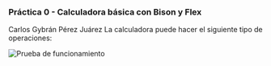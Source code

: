 ### Práctica 0 - Calculadora básica con Bison y Flex
Carlos Gybrán Pérez Juárez
La calculadora puede hacer el siguiente tipo de operaciones:

![Prueba de funcionamiento](https://github.com/carlos-gybran-perez-juarez-2014021142/Compiladores2021B/Practicas/00_Calculadora/prueba.png)